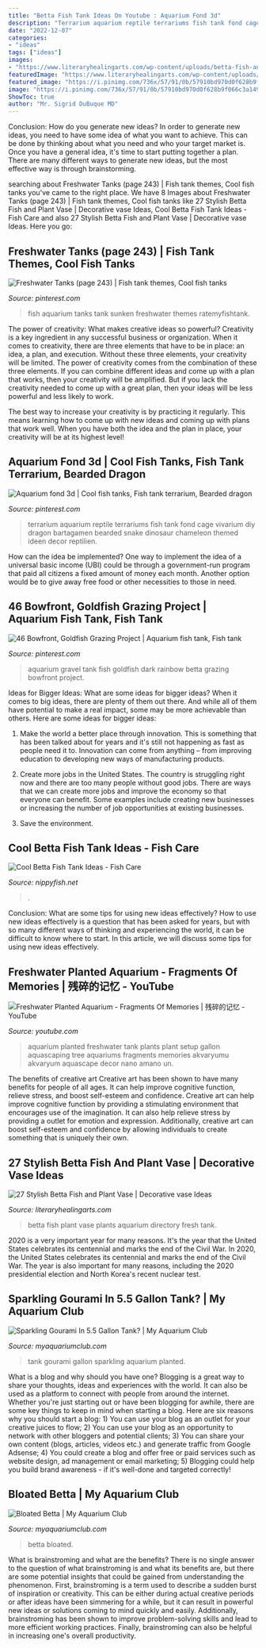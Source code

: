 ```yaml
---
title: "Betta Fish Tank Ideas On Youtube : Aquarium Fond 3d"
description: "Terrarium aquarium reptile terrariums fish tank fond cage vivarium diy dragon bartagamen bearded snake dinosaur chameleon themed ideen decor reptilien"
date: "2022-12-07"
categories:
- "ideas"
tags: ["ideas"]
images:
- "https://www.literaryhealingarts.com/wp-content/uploads/betta-fish-and-plant-vase-of-fresh-best-plants-for-betta-plant-directory-within-i-want-one-of-these-the-goldfish-garden-aquaponic-aquarium.jpg"
featuredImage: "https://www.literaryhealingarts.com/wp-content/uploads/betta-fish-and-plant-vase-of-fresh-best-plants-for-betta-plant-directory-within-i-want-one-of-these-the-goldfish-garden-aquaponic-aquarium.jpg"
featured_image: "https://i.pinimg.com/736x/57/91/0b/57910bd970d0f628b9f066c3a1498150--aquarium-set-aquarium-ideas.jpg"
image: "https://i.pinimg.com/736x/57/91/0b/57910bd970d0f628b9f066c3a1498150--aquarium-set-aquarium-ideas.jpg"
ShowToc: true
author: "Mr. Sigrid DuBuque MD"
---
```



Conclusion: How do you generate new ideas?
In order to generate new ideas, you need to have some idea of what you want to achieve. This can be done by thinking about what you need and who your target market is. Once you have a general idea, it's time to start putting together a plan. There are many different ways to generate new ideas, but the most effective way is through brainstorming.

	

		
searching about Freshwater Tanks (page 243) | Fish tank themes, Cool fish tanks you've came to the right place. We have 8 Images about Freshwater Tanks (page 243) | Fish tank themes, Cool fish tanks like 27 Stylish Betta Fish and Plant Vase | Decorative vase Ideas, Cool Betta Fish Tank Ideas - Fish Care and also 27 Stylish Betta Fish and Plant Vase | Decorative vase Ideas. Here you go:
		
    
## Freshwater Tanks (page 243) | Fish Tank Themes, Cool Fish Tanks

<img loading=lazy src="https://i.pinimg.com/736x/1e/4c/6f/1e4c6fc57478249c3c71a54363f185be--aquarium-ideas-fish-tanks.jpg" onerror="this.onerror=null;this.src='https://tse3.mm.bing.net/th?id=OIP.EvMbY8DnIoaTR_azEg5nRwAAAA&amp;pid=15.1';" alt="Freshwater Tanks (page 243) | Fish tank themes, Cool fish tanks">

_Source: pinterest.com_

>fish aquarium tanks tank sunken freshwater themes ratemyfishtank. 

	

The power of creativity: What makes creative ideas so powerful?
Creativity is a key ingredient in any successful business or organization. When it comes to creativity, there are three elements that have to be in place: an idea, a plan, and execution. Without these three elements, your creativity will be limited. 
The power of creativity comes from the combination of these three elements. If you can combine different ideas and come up with a plan that works, then your creativity will be amplified. But if you lack the creativity needed to come up with a great plan, then your ideas will be less powerful and less likely to work. 

The best way to increase your creativity is by practicing it regularly. This means learning how to come up with new ideas and coming up with plans that work well. When you have both the idea and the plan in place, your creativity will be at its highest level!

    
## Aquarium Fond 3d | Cool Fish Tanks, Fish Tank Terrarium, Bearded Dragon

<img loading=lazy src="https://i.pinimg.com/736x/d9/2c/51/d92c51dc8298fdf8d10fc36c6b21042a.jpg" onerror="this.onerror=null;this.src='https://tse3.mm.bing.net/th?id=OIP.x4CjV1DUaAcapf332ecDDgHaJ3&amp;pid=15.1';" alt="Aquarium fond 3d | Cool fish tanks, Fish tank terrarium, Bearded dragon">

_Source: pinterest.com_

>terrarium aquarium reptile terrariums fish tank fond cage vivarium diy dragon bartagamen bearded snake dinosaur chameleon themed ideen decor reptilien. 

	

How can the idea be implemented?
One way to implement the idea of a universal basic income (UBI) could be through a government-run program that paid all citizens a fixed amount of money each month. Another option would be to give away free food or other necessities to those in need.

    
## 46 Bowfront, Goldfish Grazing Project | Aquarium Fish Tank, Fish Tank

<img loading=lazy src="https://i.pinimg.com/736x/57/91/0b/57910bd970d0f628b9f066c3a1498150--aquarium-set-aquarium-ideas.jpg" onerror="this.onerror=null;this.src='https://tse3.mm.bing.net/th?id=OIP.ZoiqIlsFSMs4zCIjDn8QIAHaEz&amp;pid=15.1';" alt="46 Bowfront, Goldfish Grazing Project | Aquarium fish tank, Fish tank">

_Source: pinterest.com_

>aquarium gravel tank fish goldfish dark rainbow betta grazing bowfront project. 

	

Ideas for Bigger Ideas: What are some ideas for bigger ideas?
When it comes to big ideas, there are plenty of them out there. And while all of them have potential to make a real impact, some may be more achievable than others. Here are some ideas for bigger ideas:
1. Make the world a better place through innovation. This is something that has been talked about for years and it's still not happening as fast as people need it to. Innovation can come from anything – from improving education to developing new ways of manufacturing products.

2. Create more jobs in the United States. The country is struggling right now and there are too many people without good jobs. There are ways that we can create more jobs and improve the economy so that everyone can benefit. Some examples include creating new businesses or increasing the number of job opportunities at existing businesses.

3. Save the environment.

    
## Cool Betta Fish Tank Ideas - Fish Care

<img loading=lazy src="https://nippyfish.net/wp-content/uploads/2021/05/fts.jpg" onerror="this.onerror=null;this.src='https://tse4.mm.bing.net/th?id=OIP.G2cmlzKVtztfXUySXLeuUAHaGI&amp;pid=15.1';" alt="Cool Betta Fish Tank Ideas - Fish Care">

_Source: nippyfish.net_

>. 

	

Conclusion: What are some tips for using new ideas effectively?
How to use new ideas effectively is a question that has been asked for years, but with so many different ways of thinking and experiencing the world, it can be difficult to know where to start. In this article, we will discuss some tips for using new ideas effectively.

    
## Freshwater Planted Aquarium - Fragments Of Memories | 残碎的记忆 - YouTube

<img loading=lazy src="http://i1.ytimg.com/vi/lwODyFMsxN8/maxresdefault.jpg" onerror="this.onerror=null;this.src='https://tse2.mm.bing.net/th?id=OIP.-ND6Q85OqHt5Uo_h62Y3xwHaEK&amp;pid=15.1';" alt="Freshwater Planted Aquarium - Fragments Of Memories | 残碎的记忆 - YouTube">

_Source: youtube.com_

>aquarium planted freshwater tank plants plant setup gallon aquascaping tree aquariums fragments memories akvaryumu akvaryum aquascape decor nano amano un. 

	

The benefits of creative art
Creative art has been shown to have many benefits for people of all ages. It can help improve cognitive function, relieve stress, and boost self-esteem and confidence.
Creative art can help improve cognitive function by providing a stimulating environment that encourages use of the imagination. It can also help relieve stress by providing a outlet for emotion and expression. Additionally, creative art can boost self-esteem and confidence by allowing individuals to create something that is uniquely their own.

    
## 27 Stylish Betta Fish And Plant Vase | Decorative Vase Ideas

<img loading=lazy src="https://www.literaryhealingarts.com/wp-content/uploads/betta-fish-and-plant-vase-of-fresh-best-plants-for-betta-plant-directory-within-i-want-one-of-these-the-goldfish-garden-aquaponic-aquarium.jpg" onerror="this.onerror=null;this.src='https://tse4.mm.bing.net/th?id=OIP.MMUXHQ7mfKxRYUmqvWHIYwHaLH&amp;pid=15.1';" alt="27 Stylish Betta Fish and Plant Vase | Decorative vase Ideas">

_Source: literaryhealingarts.com_

>betta fish plant vase plants aquarium directory fresh tank. 

	

2020 is a very important year for many reasons. It's the year that the United States celebrates its centennial and marks the end of the Civil War.
In 2020, the United States celebrates its centennial and marks the end of the Civil War. The year is also important for many reasons, including the 2020 presidential election and North Korea's recent nuclear test.

    
## Sparkling Gourami In 5.5 Gallon Tank? | My Aquarium Club

<img loading=lazy src="https://dlgdxii3fgupk.cloudfront.net/myaquariumclub.com/images/fbfiles/images/IMG_0564__1__v_1473964211.JPG" onerror="this.onerror=null;this.src='https://tse3.mm.bing.net/th?id=OIP.HrEBRa6nJ8AcM3suLc2wvwHaFj&amp;pid=15.1';" alt="Sparkling Gourami In 5.5 Gallon Tank? | My Aquarium Club">

_Source: myaquariumclub.com_

>tank gourami gallon sparkling aquarium planted. 

	

What is a blog and why should you have one?
Blogging is a great way to share your thoughts, ideas and experiences with the world. It can also be used as a platform to connect with people from around the internet. Whether you're just starting out or have been blogging for awhile, there are some key things to keep in mind when starting a blog. Here are six reasons why you should start a blog: 1) You can use your blog as an outlet for your creative juices to flow; 2) You can use your blog as an opportunity to network with other bloggers and potential clients; 3) You can share your own content (blogs, articles, videos etc.) and generate traffic from Google Adsense; 4) You could create a blog and offer free or paid services such as website design, ad management or email marketing; 5) Blogging could help you build brand awareness - if it's well-done and targeted correctly!

    
## Bloated Betta | My Aquarium Club

<img loading=lazy src="https://dlgdxii3fgupk.cloudfront.net/myaquariumclub.com/images/fbfiles/images/20160820_154658_v_1471707018.jpg" onerror="this.onerror=null;this.src='https://tse2.mm.bing.net/th?id=OIP.wkAWIgiJIxJFvt5t77XOVgHaJ4&amp;pid=15.1';" alt="Bloated Betta | My Aquarium Club">

_Source: myaquariumclub.com_

>betta bloated. 

	

What is brainstroming and what are the benefits?
There is no single answer to the question of what brainstroming is and what its benefits are, but there are some potential insights that could be gained from understanding the phenomenon. First, brainstroming is a term used to describe a sudden burst of inspiration or creativity. This can be either during actual creative periods or after ideas have been simmering for a while, but it can result in powerful new ideas or solutions coming to mind quickly and easily. Additionally, brainstroming has been shown to improve problem-solving skills and lead to more efficient working practices. Finally, brainstroming can also be helpful in increasing one's overall productivity.

